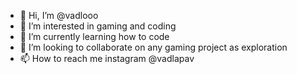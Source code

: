 - 👋 Hi, I’m @vadlooo
- 👀 I’m interested in gaming and coding
- 🌱 I’m currently learning how to code 
- 💞️ I’m looking to collaborate on any gaming project as exploration
- 📫 How to reach me instagram @vadlapav

<!---
vadlooo/vadlooo is a ✨ special ✨ repository because its `README.md` (this file) appears on your GitHub profile.
You can click the Preview link to take a look at your changes.
--->
